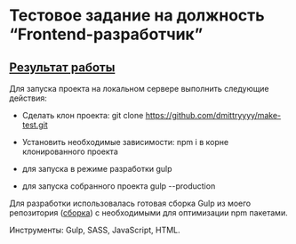 <h1>Тестовое задание на должность “Frontend-разработчик”</h1>

<a href="https://dmittryyyy.github.io/make-test/">Результат работы</a>
----------------------------------------------------------------------------------------------------------------------------------------------------

Для запуска проекта на локальном сервере выполнить следующие действия:

- Сделать клон проекта:
git clone https://github.com/dmittryyyy/make-test.git

- Установить необходимые зависимости:
npm i в корне клонированного проекта

- для запуска в режиме разработки gulp
- для запуска собранного проекта gulp --production

Для разработки использовалась готовая сборка Gulp из моего репозитория (<a href="https://github.com/dmittryyyy/gulp-starter">сборка</a>) с необходимыми для оптимизации npm пакетами.

Инструменты: Gulp, SASS, JavaScript, HTML.


